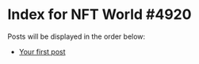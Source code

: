 # Index for NFT World #4920
Posts will be displayed in the order below:

- [Your first post](./001-first.md)

